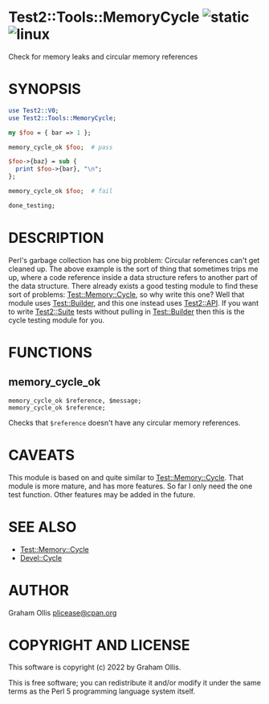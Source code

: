 # Test2::Tools::MemoryCycle ![static](https://github.com/uperl/Test2-Tools-MemoryCycle/workflows/static/badge.svg) ![linux](https://github.com/uperl/Test2-Tools-MemoryCycle/workflows/linux/badge.svg)

Check for memory leaks and circular memory references

# SYNOPSIS

```perl
use Test2::V0;
use Test2::Tools::MemoryCycle;

my $foo = { bar => 1 };

memory_cycle_ok $foo;  # pass

$foo->{baz} = sub {
  print $foo->{bar}, "\n";
};

memory_cycle_ok $foo;  # fail

done_testing;
```

# DESCRIPTION

Perl's garbage collection has one big problem: Circular references can't get cleaned up.
The above example is the sort of thing that sometimes trips me up, where a code reference
inside a data structure refers to another part of the data structure.  There already
exists a good testing module to find these sort of problems: [Test::Memory::Cycle](https://metacpan.org/pod/Test::Memory::Cycle),
so why write this one?  Well that module uses [Test::Builder](https://metacpan.org/pod/Test::Builder), and this one instead uses
[Test2::API](https://metacpan.org/pod/Test2::API).  If you want to write [Test2::Suite](https://metacpan.org/pod/Test2::Suite) tests without pulling in [Test::Builder](https://metacpan.org/pod/Test::Builder)
then this is the cycle testing module for you.

# FUNCTIONS

## memory\_cycle\_ok

```
memory_cycle_ok $reference, $message;
memory_cycle_ok $reference;
```

Checks that `$reference` doesn't have any circular memory references.

# CAVEATS

This module is based on and quite similar to [Test::Memory::Cycle](https://metacpan.org/pod/Test::Memory::Cycle).  That module is
more mature, and has more features.  So far I only need the one test function.  Other
features may be added in the future.

# SEE ALSO

- [Test::Memory::Cycle](https://metacpan.org/pod/Test::Memory::Cycle)
- [Devel::Cycle](https://metacpan.org/pod/Devel::Cycle)

# AUTHOR

Graham Ollis <plicease@cpan.org>

# COPYRIGHT AND LICENSE

This software is copyright (c) 2022 by Graham Ollis.

This is free software; you can redistribute it and/or modify it under
the same terms as the Perl 5 programming language system itself.
